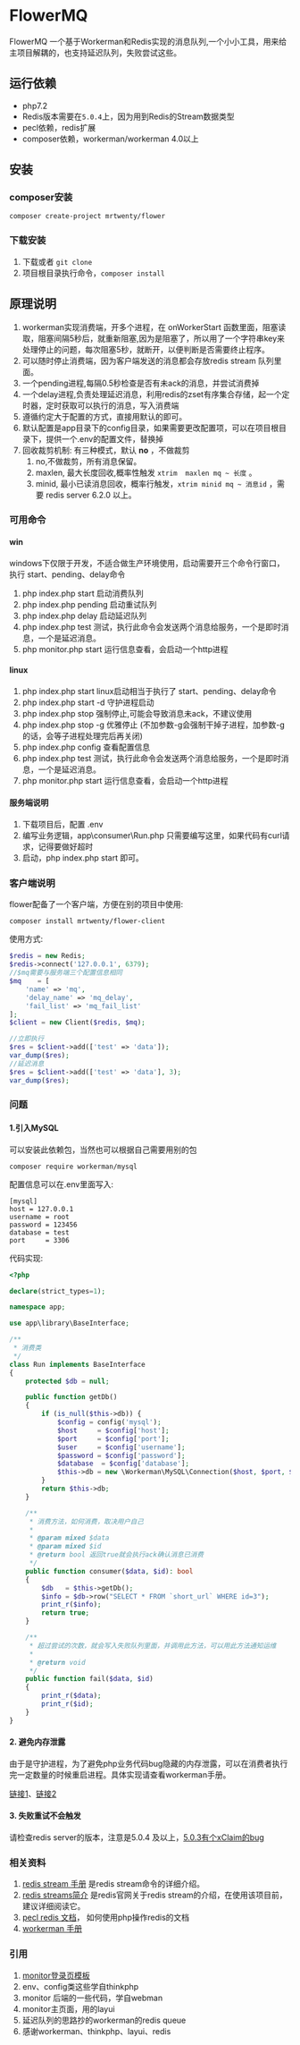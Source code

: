 # FlowerMQ

FlowerMQ 一个基于Workerman和Redis实现的消息队列,一个小小工具，用来给主项目解耦的，也支持延迟队列，失败尝试这些。

## 运行依赖

- php7.2
- Redis版本需要在`5.0.4`上，因为用到Redis的Stream数据类型
- pecl依赖，redis扩展
- composer依赖，workerman/workerman 4.0以上

## 安装

### composer安装

```shell
composer create-project mrtwenty/flower
```

### 下载安装

1. 下载或者 `git clone`
2. 项目根目录执行命令，`composer install`

## 原理说明

1. workerman实现消费端，开多个进程，在 onWorkerStart 函数里面，阻塞读取，阻塞间隔5秒后，就重新阻塞,因为是阻塞了，所以用了一个字符串key来处理停止的问题，每次阻塞5秒，就断开，以便判断是否需要终止程序。
3. 可以随时停止消费端，因为客户端发送的消息都会存放redis stream 队列里面。
4. 一个pending进程,每隔0.5秒检查是否有未ack的消息，并尝试消费掉
5. 一个delay进程,负责处理延迟消息，利用redis的zset有序集合存储，起一个定时器，定时获取可以执行的消息，写入消费端
6. 遵循约定大于配置的方式，直接用默认的即可。
7. 默认配置是app目录下的config目录，如果需要更改配置项，可以在项目根目录下，提供一个.env的配置文件，替换掉
7. 回收裁剪机制: 有三种模式，默认 **no** ，不做裁剪
   1. no,不做裁剪，所有消息保留。
   2. maxlen, 最大长度回收,概率性触发 `xtrim  maxlen mq ~ 长度` 。
   3. minid,    最小已读消息回收，概率行触发，`xtrim minid mq ~ 消息id` ，需要 redis server 6.2.0 以上。


### 可用命令

#### win

windows下仅限于开发，不适合做生产环境使用，启动需要开三个命令行窗口，执行 start、pending、delay命令

1. php index.php start           启动消费队列
2. php index.php pending     启动重试队列
3. php index.php delay          启动延迟队列
4. php index.php test             测试，执行此命令会发送两个消息给服务，一个是即时消息，一个是延迟消息。
5. php monitor.php start      运行信息查看，会启动一个http进程

#### linux

1. php index.php start        linux启动相当于执行了 start、pending、delay命令
1. php index.php start -d   守护进程启动 
2. php index.php stop         强制停止,可能会导致消息未ack，不建议使用
3. php index.php stop -g     优雅停止 (不加参数-g会强制干掉子进程，加参数-g的话，会等子进程处理完后再关闭)
4. php index.php config     查看配置信息
5. php index.php test         测试，执行此命令会发送两个消息给服务，一个是即时消息，一个是延迟消息。
6. php monitor.php start      运行信息查看，会启动一个http进程

#### 服务端说明

1. 下载项目后，配置 .env 
2. 编写业务逻辑，app\consumer\Run.php 只需要编写这里，如果代码有curl请求，记得要做好超时
3. 启动，php index.php start 即可。

### 客户端说明

flower配备了一个客户端，方便在别的项目中使用:

```shell
composer install mrtwenty/flower-client
```

使用方式:

```php
$redis = new Redis;
$redis->connect('127.0.0.1', 6379);
//$mq需要与服务端三个配置信息相同
$mq    = [
    'name' => 'mq',
    'delay_name' => 'mq_delay',
    'fail_list' => 'mq_fail_list'
];
$client = new Client($redis, $mq);

//立即执行
$res = $client->add(['test' => 'data']);
var_dump($res);
//延迟消息
$res = $client->add(['test' => 'data'], 3);
var_dump($res);
```

### 问题

#### 1.引入MySQL

可以安装此依赖包，当然也可以根据自己需要用别的包

```shell
composer require workerman/mysql
```

配置信息可以在.env里面写入: 

```shell
[mysql]
host = 127.0.0.1
username = root
password = 123456
database = test
port     = 3306
```

代码实现:

```php
<?php

declare(strict_types=1);

namespace app;

use app\library\BaseInterface;

/**
 * 消费类
 */
class Run implements BaseInterface
{
    protected $db = null;

    public function getDb()
    {
        if (is_null($this->db)) {
            $config = config('mysql');
            $host     = $config['host'];
            $port     = $config['port'];
            $user     = $config['username'];
            $password = $config['password'];
            $database  = $config['database'];
            $this->db = new \Workerman\MySQL\Connection($host, $port, $user, $password, $database);
        }
        return $this->db;
    }

    /**
     * 消费方法，如何消费，取决用户自己
     *
     * @param mixed $data
     * @param mixed $id
     * @return bool 返回true就会执行ack确认消息已消费
     */
    public function consumer($data, $id): bool
    {
        $db   = $this->getDb();
        $info = $db->row("SELECT * FROM `short_url` WHERE id=3");
        print_r($info);
        return true;
    }

    /**
     * 超过尝试的次数，就会写入失败队列里面，并调用此方法，可以用此方法通知运维
     *
     * @return void
     */
    public function fail($data, $id)
    {
        print_r($data);
        print_r($id);
    }
}
```
#### 2. 避免内存泄露

由于是守护进程，为了避免php业务代码bug隐藏的内存泄露，可以在消费者执行完一定数量的时候重启进程。具体实现请查看workerman手册。

[链接1](https://www.workerman.net/doc/workerman/worker/stop-all.html)、[链接2](https://www.workerman.net/doc/workerman/faq/max-requests.html)
#### 3. 失败重试不会触发

请检查redis server的版本，注意是5.0.4 及以上，[5.0.3有个xClaim的bug](https://github.com/redis/redis/commit/f72f4ea311d31f7ce209218a96afb97490971d39)


### 相关资料

1. [redis stream 手册](https://redis.io/commands/xack)  是redis stream命令的详细介绍。
2. [redis streams简介](https://redis.io/topics/streams-intro)  是redis官网关于redis stream的介绍，在使用该项目前，建议详细阅读它。
3. [pecl redis 文档](https://github.com/phpredis/phpredis)，  如何使用php操作redis的文档
4. [workerman 手册](https://www.workerman.net/doc/workerman/)

### 引用
1. [monitor登录页模板](https://gitee.com/suiboyu/front_page_effect_collection)
2. env、config类这些学自thinkphp
3. monitor 后端的一些代码，学自webman
4. monitor主页面，用的layui
4. 延迟队列的思路抄的workerman的redis queue
4. 感谢workerman、thinkphp、layui、redis



